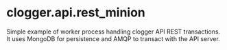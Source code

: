 clogger.api.rest_minion
=======================

Simple example of worker process handling clogger API REST transactions. It uses MongoDB for persistence and AMQP to transact with the API server.
